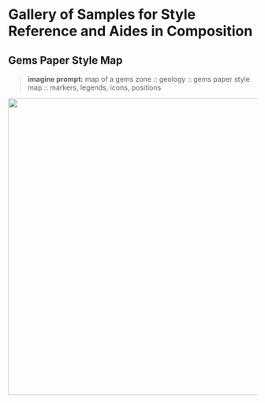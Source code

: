 # Gallery of Samples for Style Reference and Aides in Composition


## Gems Paper Style Map

> **imagine prompt:** map of a gems zone :: geology :: gems paper style map :: markers, legends, icons, positions
<img src="https://media.discordapp.net/attachments/1045477388114460703/1046868117235716227/jeet.dh_map_of_a_gems_zone_ef8fb36c-fc74-4684-8a6e-b4c5d79cbc0a.png"  height=603>
